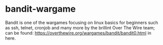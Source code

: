 # bandit-wargame
Bandit is one of the wargames focusing on linux basics for beginners such as ssh, telnet, cronjob and many more by the brillint Over The Wire team; can be found: https://overthewire.org/wargames/bandit/bandit0.html in here.
